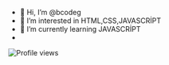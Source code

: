 - 👋 Hi, I’m @bcodeg
- 👀 I’m interested in HTML,CSS,JAVASCRİPT
- 🌱 I’m currently learning JAVASCRİPT <br>
- <br>
![Profile views](https://gpvc.arturio.dev/bcodeg)

<!---
bcodeg/bcodeg is a ✨ special ✨ repository because its `README.md` (this file) appears on your GitHub profile.
You can click the Preview link to take a look at your changes.
--->
